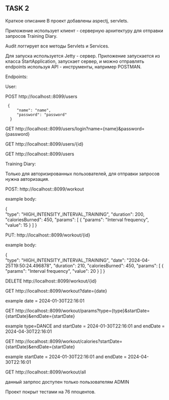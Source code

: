 ## TASK 2
Краткое описание
В проект добавлены aspectj, servlets.

Приложение использует клиент - серверную архитектуру для отправки запросов Training Diary.

Audit логгирует все методы Servlets и Services.

Для запуска используется Jetty - сервер. Приложение запускается из класса StartApplication, запускает сервер, и можно отправлять endpoints используя API - инструменты, например POSTMAN.

Endpoints:

User:

POST http://localhost::8099/users

     {
         "name": "name",
         "password": "password"
      }

GET http://localhost::8099/users/login?name={name}&password={password}

GET http://localhost::8099/users/{id}

GET http://localhost::8099/users

Training Diary:

Только для авторизированных пользователей, для отправки запросов нужна авторизация.

POST: http://localhost::8099/workout

example body:

{    
"type": "HIGH_INTENSITY_INTERVAL_TRAINING",
"duration": 200,
"caloriesBurned": 450,
"params": [
{
"params": "Interval frequency",
"value": 15
}
]
}

PUT: http://localhost::8099/workout/{id}

example body:

{    
"type": "HIGH_INTENSITY_INTERVAL_TRAINING",
"date": "2024-04-25T19:50:24.496878",
"duration": 210,
"caloriesBurned": 450,
"params": [
{
"params": "Interval frequency",
"value": 20
}
]
}

DELETE http://localhost::8099/workout/{id}

GET http://localhost::8099/workout?date={date}

example date = 2024-01-30T22:16:01

GET http://localhost::8099/workout/params?type={type}&startDate={startDate}&endDate={startDate}

example type=DANCE and startDate = 2024-01-30T22:16:01 and endDate = 2024-04-30T22:16:01

GET http://localhost::8099/workout/calories?startDate={startDate}&endDate={startDate}

example startDate = 2024-01-30T22:16:01 and endDate = 2024-04-30T22:16:01

GET http://localhost::8099/workout/all

данный запрпос доступен только пользователям ADMIN

Проект покрыт тестами на 76 ппоцентов.
